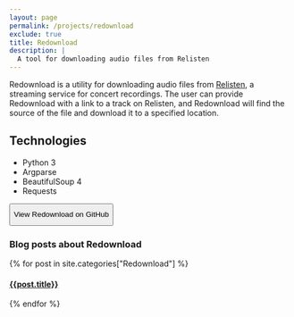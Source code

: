 ```yaml
---
layout: page
permalink: /projects/redownload
exclude: true
title: Redownload
description: |
  A tool for downloading audio files from Relisten
---
```

<style>
    button{
        height: 40px;
    }
</style>

Redownload is a utility for downloading audio files from [Relisten](https://relisten.com), a streaming service for concert recordings. The user can provide Redownload with a link to a track on Relisten, and Redownload will find the source of the file and download it to a specified location.

## Technologies
- Python 3
- Argparse
- BeautifulSoup 4
- Requests

<button onclick="location.href='https://github.com/morpheus636/redownload'" type="button">View Redownload on GitHub</button>

### Blog posts about Redownload
  <div class="archive-group">
    {% for post in site.categories["Redownload"] %}
    <article class="archive-item">
      <h4><a href="{{ site.baseurl }}{{ post.url }}">{{post.title}}</a></h4>
    </article>
    {% endfor %}
  </div>